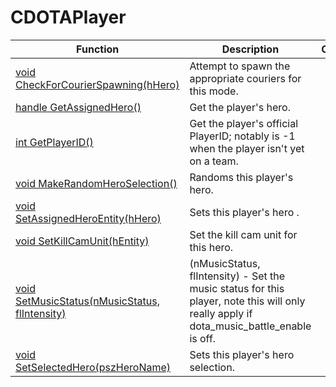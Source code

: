 # CDOTAPlayer
Function|Description|Client
--|--|:--:
[void CheckForCourierSpawning(hHero)](CheckForCourierSpawning)|Attempt to spawn the appropriate couriers for this mode.|✖
[handle GetAssignedHero()](GetAssignedHero)|Get the player's hero.|✖
[int GetPlayerID()](GetPlayerID)|Get the player's official PlayerID; notably is -1 when the player isn't yet on a team.|✖
[void MakeRandomHeroSelection()](MakeRandomHeroSelection)|Randoms this player's hero.|✖
[void SetAssignedHeroEntity(hHero)](SetAssignedHeroEntity)|Sets this player's hero .|✖
[void SetKillCamUnit(hEntity)](SetKillCamUnit)|Set the kill cam unit for this hero.|✖
[void SetMusicStatus(nMusicStatus, flIntensity)](SetMusicStatus)|(nMusicStatus, flIntensity) - Set the music status for this player, note this will only really apply if dota_music_battle_enable is off.|✖
[void SetSelectedHero(pszHeroName)](SetSelectedHero)|Sets this player's hero selection.|✖
